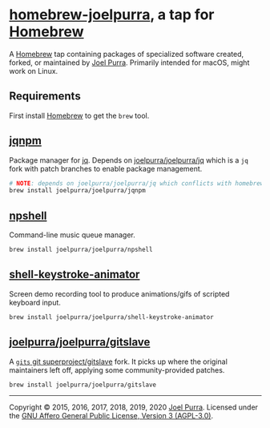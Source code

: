 # [homebrew-joelpurra](https://github.com/joelpurra/homebrew-joelpurra), a tap for [Homebrew](https://brew.sh/)

A [Homebrew](https://brew.sh/) tap containing packages of specialized software created, forked, or maintained by [Joel Purra](https://joelpurra.com/). Primarily intended for macOS, might work on Linux.

## Requirements

First install [Homebrew](https://brew.sh/) to get the `brew` tool.

## [jqnpm](https://github.com/joelpurra/jqnpm)

Package manager for [jq](https://stedolan.github.io/jq/). Depends on [joelpurra/joelpurra/jq](https://github.com/joelpurra/jq) which is a `jq` fork with patch branches to enable package management.

```bash
# NOTE: depends on joelpurra/joelpurra/jq which conflicts with homebrew-core's jq.
brew install joelpurra/joelpurra/jqnpm
```

## [npshell](https://github.com/joelpurra/npshell)

Command-line music queue manager.

```bash
brew install joelpurra/joelpurra/npshell
```

## [shell-keystroke-animator](https://github.com/joelpurra/shell-keystroke-animator)

Screen demo recording tool to produce animations/gifs of scripted keyboard input.

```bash
brew install joelpurra/joelpurra/shell-keystroke-animator
```

## [joelpurra/joelpurra/gitslave](https://github.com/joelpurra/gitslave)

A [`gits` git superproject/gitslave](https://gitslave.sourceforge.io/) fork. It picks up where the original maintainers left off, applying some community-provided patches.

```bash
brew install joelpurra/joelpurra/gitslave
```

---

Copyright &copy; 2015, 2016, 2017, 2018, 2019, 2020 [Joel Purra](https://joelpurra.com/). Licensed under the [GNU Affero General Public License, Version 3 (AGPL-3.0)](https://www.gnu.org/licenses/agpl-3.0.html).
